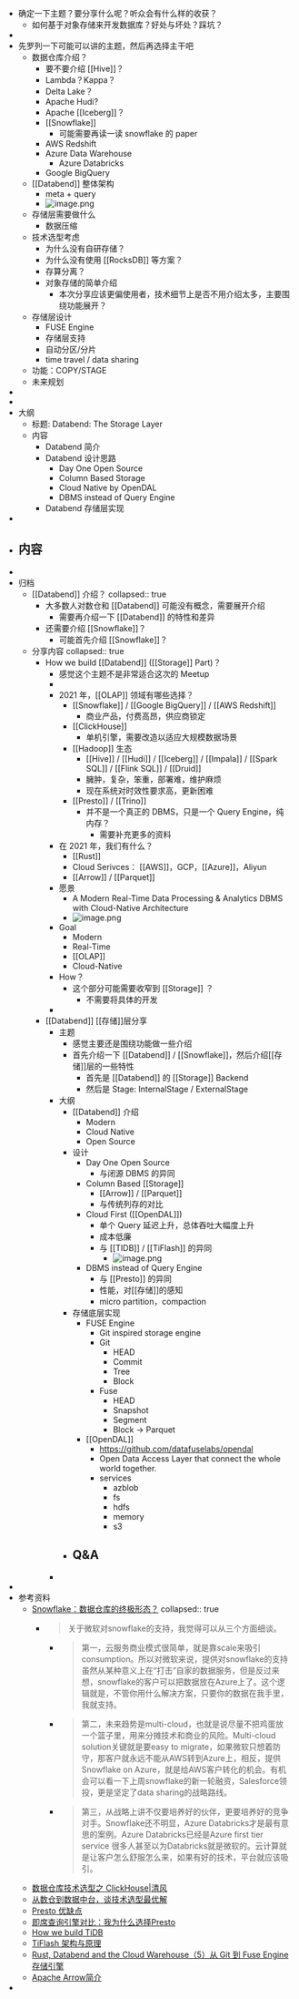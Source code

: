 - 确定一下主题？要分享什么呢？听众会有什么样的收获？
	- 如何基于对象存储来开发数据库？好处与坏处？踩坑？
-
- 先罗列一下可能可以讲的主题，然后再选择主干吧
	- 数据仓库介绍？
		- 要不要介绍 [[Hive]]？
		- Lambda？Kappa？
		- Delta Lake？
		- Apache Hudi?
		- Apache [[Iceberg]]？
		- [[Snowflake]]
			- 可能需要再读一读 snowflake 的 paper
		- AWS Redshift
		- Azure Data Warehouse
			- Azure Databricks
		- Google BigQuery
	- [[Databend]] 整体架构
		- meta + query
		- ![image.png](../assets/image_1652967714977_0.png)
	- 存储层需要做什么
		- 数据压缩
	- 技术选型考虑
		- 为什么没有自研存储？
		- 为什么没有使用 [[RocksDB]] 等方案？
		- 存算分离？
		- 对象存储的简单介绍
			- 本次分享应该更偏使用者，技术细节上是否不用介绍太多，主要围绕功能展开？
	- 存储层设计
		- FUSE Engine
		- 存储层支持
		- 自动分区/分片
		- time travel / data sharing
	- 功能：COPY/STAGE
	- 未来规划
-
-
- 大纲
	- 标题: Databend: The Storage Layer
	- 内容
		- Databend 简介
		- Databend 设计思路
			- Day One Open Source
			- Column Based Storage
			- Cloud Native by OpenDAL
			- DBMS instead of Query Engine
		- Databend 存储层实现
-
- 内容
	-
-
- 归档
	- [[Databend]] 介绍？
	  collapsed:: true
		- 大多数人对数仓和 [[Databend]] 可能没有概念，需要展开介绍
			- 需要再介绍一下 [[Databend]] 的特性和差异
		- 还需要介绍 [[Snowflake]]？
			- 可能首先介绍 [[Snowflake]]？
	- 分享内容
	  collapsed:: true
		- How we build [[Databend]] ([[Storage]] Part)？
			- 感觉这个主题不是非常适合这次的 Meetup
			-
			- 2021 年，[[OLAP]] 领域有哪些选择？
				- [[Snowflake]] / [[Google BigQuery]] / [[AWS Redshift]]
					- 商业产品，付费高昂，供应商锁定
				- [[ClickHouse]]
					- 单机引擎，需要改造以适应大规模数据场景
				- [[Hadoop]] 生态
					- [[Hive]] / [[Hudi]]  / [[Iceberg]] / [[Impala]] / [[Spark SQL]] / [[Flink SQL]] / [[Druid]]
					- 臃肿，复杂，笨重，部署难，维护麻烦
					- 现在系统对时效性要求高，更新困难
				- [[Presto]] / [[Trino]]
					- 并不是一个真正的 DBMS，只是一个 Query Engine，纯内存？
						- 需要补充更多的资料
			- 在 2021 年，我们有什么？
				- [[Rust]]
				- Cloud Serivces： [[AWS]]，GCP，[[Azure]]，Aliyun
				- [[Arrow]] / [[Parquet]]
			- 愿景
				- A Modern Real-Time Data Processing & Analytics DBMS with Cloud-Native Architecture
				- ![image.png](../assets/image_1652967714977_0.png)
			- Goal
				- Modern
				- Real-Time
				- [[OLAP]]
				- Cloud-Native
			- How？
				- 这个部分可能需要收窄到 [[Storage]] ？
					- 不需要将具体的开发
			-
		- [[Databend]] [[存储]]层分享
			- 主题
				- 感觉主要还是围绕功能做一些介绍
				- 首先介绍一下 [[Databend]] / [[Snowflake]]，然后介绍[[存储]]层的一些特性
					- 首先是 [[Databend]] 的 [[Storage]] Backend
					- 然后是 Stage: InternalStage / ExternalStage
			- 大纲
				- [[Databend]] 介绍
					- Modern
					- Cloud Native
					- Open Source
				- 设计
					- Day One Open Source
						- 与闭源 DBMS 的异同
					- Column Based [[Storage]]
						- [[Arrow]] / [[Parquet]]
						- 与传统列存的对比
					- Cloud First ([[OpenDAL]])
						- 单个 Query 延迟上升，总体吞吐大幅度上升
						- 成本低廉
						- 与  [[TIDB]] / [[TiFlash]] 的异同
							- ![image.png](../assets/image_1653279558237_0.png)
					- DBMS instead of Query Engine
						- 与 [[Presto]] 的异同
						- 性能，对[[存储]]的感知
						- micro partition，compaction
				- 存储底层实现
					- FUSE Engine
						- Git inspired storage engine
						- Git
							- HEAD
							- Commit
							- Tree
							- Block
						- Fuse
							- HEAD
							- Snapshot
							- Segment
							- Block -> Parquet
					- [[OpenDAL]]
						- https://github.com/datafuselabs/opendal
						- Open Data Access Layer that connect the whole world together.
						- services
							- azblob
							- fs
							- hdfs
							- memory
							- s3
				- Q&A
					-
			-
-
- 参考资料
	- [Snowflake：数据仓库的终极形态？](https://zhuanlan.zhihu.com/p/54439354)
	  collapsed:: true
		- > 关于微软对snowflake的支持，我觉得可以从三个方面细谈。
			- > 第一，云服务商业模式很简单，就是靠scale来吸引consumption。所以对微软来说，提供对snowflake的支持虽然从某种意义上在“打击”自家的数据服务，但是反过来想，snowflake的客户可以把数据放在Azure上了。这个逻辑就是，不管你用什么解决方案，只要你的数据在我手里，我就支持。
			- > 第二，未来趋势是multi-cloud，也就是说尽量不把鸡蛋放一个篮子里，用来分摊技术和商业的风险。Multi-cloud solution关键就是要easy to migrate，如果微软只想着防守，那客户就永远不能从AWS转到Azure上，相反，提供Snowflake on Azure，就是给AWS客户转化的机会。有机会可以看一下上周snowflake的新一轮融资，Salesforce领投，更是坚定了data sharing的战略路线。
			- > 第三，从战略上讲不仅要培养好的伙伴，更要培养好的竞争对手。Snowflake还不明显，Azure Databricks才是最有意思的案例。Azure Databricks已经是Azure first tier service 很多人甚至以为Databricks就是微软的。云计算就是让客户怎么舒服怎么来，如果有好的技术，平台就应该吸引。
	- [数据仓库技术选型之 ClickHouse|清风](https://www.modb.pro/db/197700)
	- [从数仓到数据中台，谈技术选型最优解](https://www.infoq.cn/article/jqr7zoiucoqi0skgiagb)
	- [Presto 优缺点](https://zhuanlan.zhihu.com/p/93711386)
	- [即席查询引擎对比：我为什么选择Presto](https://cloud.tencent.com/developer/article/1877751)
	- [How we build TiDB](https://en.pingcap.com/blog/how-we-build-tidb/)
	- [TiFlash 架构与原理](https://book.tidb.io/session1/chapter9/tiflash-architecture.html)
	- [Rust, Databend and the Cloud Warehouse（5）从 Git 到 Fuse Engine 存储引擎](https://bohutang.me/2022/05/06/databend-cloud-warehouse-fuse-engine/)
	- [Apache Arrow简介](https://zhuanlan.zhihu.com/p/339132159)
-